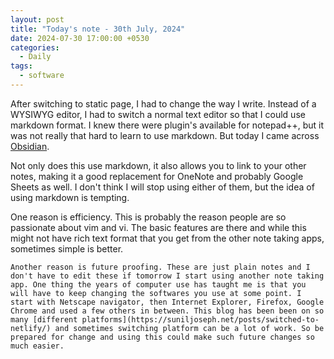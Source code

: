 ```yaml
---
layout: post
title: "Today's note - 30th July, 2024"
date: 2024-07-30 17:00:00 +0530
categories:
  - Daily
tags:
  - software
---
```


After switching to static page, I had to change the way I write. Instead of a WYSIWYG editor, I had to switch a normal text editor so that I could use markdown format. I knew there were plugin's available for notepad++, but it was not really that hard to learn to use markdown. But today I came across [Obsidian](https://obsidian.md/). 

Not only does this use markdown, it also allows you to link to your other notes, making it a good replacement for OneNote and probably Google Sheets as well. I don't think I will stop using either of them, but the idea of using markdown is tempting. 

One reason is efficiency. This is probably the reason people are so passionate about vim and vi. The basic features are there and while this might not have rich text format that you get from the other note taking apps, sometimes simple is better.

	Another reason is future proofing. These are just plain notes and I don't have to edit these if tomorrow I start using another note taking app. One thing the years of computer use has taught me is that you will have to keep changing the softwares you use at some point. I start with Netscape navigator, then Internet Explorer, Firefox, Google Chrome and used a few others in between. This blog has been been on so many [different platforms](https://suniljoseph.net/posts/switched-to-netlify/) and sometimes switching platform can be a lot of work. So be prepared for change and using this could make such future changes so much easier.

